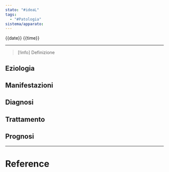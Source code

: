 ```yaml
---
stato: "#ideaL"
tags:
  - "#Patologia"
sistema/apparato:
---
```

{{date}} {{time}}

--- 

>[!info] Definizione
>

## Eziologia

## Manifestazioni

## Diagnosi

## Trattamento

## Prognosi













--- 
# Reference